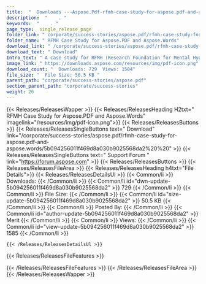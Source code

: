 ```yaml
---
title:  "  Downloads ---Aspose.Pdf-rfmh-case-study-for-aspose.pdf-and-aspose.words . " 
description:  "    . " 
keywords:  "    . " 
page_type:  single_release_page
folder_link: " corporate/success-stories/aspose.pdf/rfmh-case-study-for-aspose.pdf-and-aspose.words/"
folder_name: " RFMH Case Study for Aspose.PDF and Aspose.Words"
download_link: " /corporate/success-stories/aspose.pdf/rfmh-case-study-for-aspose.pdf-and-aspose.words/5b094256011f469d8a030b9025568da2"
download_text: " Download"
Intro_text: " A case study for RFMH (Research Foundation for Mental Hygiene, Inc.). They used ..."
image_link: " https://downloads.aspose.com/resources/img/pdf-icon.png"
download_count: "  Downloads: 729  Views: 1584"
file_size: "  File Size: 50.5 KB "
parent_path: "corporate/success-stories/aspose.pdf"
section_parent_path: "corporate/success-stories"
weight: 26 
---
```


{{< Releases/ReleasesWapper >}}
  {{< Releases/ReleasesHeading H2txt=" RFMH Case Study for Aspose.PDF and Aspose.Words" imagelink="/resources/img/pdf-icon.png">}}
  {{< Releases/ReleasesButtons >}}
    {{< Releases/ReleasesSingleButtons text=" Download" link="/corporate/success-stories/aspose.pdf/rfmh-case-study-for-aspose.pdf-and-aspose.words/5b094256011f469d8a030b9025568da2%20%20" >}}
    {{< Releases/ReleasesSingleButtons text=" Support Forum " link="https://forum.aspose.com" >}}
  {{< Releases/ReleasesButtons >}}
  {{< Releases/ReleasesFileArea >}}
    {{< Releases/ReleasesHeading h4txt="File Details">}}
    {{< Releases/ReleasesDetailsUl >}}
            {{< Common/li  >}} Downloads: {{< /Common/li >}} 
      {{< Common/li id="dwn-update-5b094256011f469d8a030b9025568da2" >}} 729 {{< /Common/li >}} 
      {{< Common/li  >}} File Size: {{< /Common/li >}} 
      {{< Common/li id="size-update-5b094256011f469d8a030b9025568da2" >}} 50.5 KB {{< /Common/li >}} 
      {{< Common/li  >}} Posted By: {{< /Common/li >}} 
      {{< Common/li id="author-update-5b094256011f469d8a030b9025568da2" >}} Merit {{< /Common/li >}} 
      {{< Common/li  >}} Views: {{< /Common/li >}} 
      {{< Common/li id="view-update-5b094256011f469d8a030b9025568da2" >}} 1585 {{< /Common/li >}} 

    {{< /Releases/ReleasesDetailsUl >}}

  {{< Releases/ReleasesFileFeatures >}}
      
  {{< /Releases/ReleasesFileFeatures >}}
 {{< /Releases/ReleasesFileArea >}}
{{< /Releases/ReleasesWapper >}}


